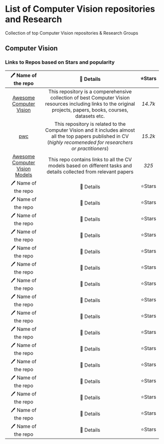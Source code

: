 # List of Computer Vision repositories and Research
Collection of top Computer Vision repositories & Research Groups 
## Computer Vision  
### Links to Repos based on Stars and popularity 
| 🖊️ Name of the repo | 📄 Details | ⭐Stars 
| :---: | :---: | :---: | 
| [Awesome Computer Vision](https://github.com/jbhuang0604/awesome-computer-vision) | This repository is a comperehensive collection of best Computer Vision resources including links to the original projects, papers, books, courses, datasets etc. |  *14.7k*
| [pwc](https://github.com/zziz/pwc#2018) | This repository is related to the Computer Vision and it includes almost all the top papers published in CV (*highly recomeneded for researchers or practitioners*) |  *15.2k*
| [Awesome Computer Vision Models](https://github.com/gmalivenko/awesome-computer-vision-models) | This repo contains links to all the CV models based on different tasks and details collected from relevant papers | *325* 
| 🖊️ Name of the repo | 📄 Details | ⭐Stars 
| 🖊️ Name of the repo | 📄 Details | ⭐Stars 
| 🖊️ Name of the repo | 📄 Details | ⭐Stars 
| 🖊️ Name of the repo | 📄 Details | ⭐Stars 
| 🖊️ Name of the repo | 📄 Details | ⭐Stars 
| 🖊️ Name of the repo | 📄 Details | ⭐Stars 
| 🖊️ Name of the repo | 📄 Details | ⭐Stars 
| 🖊️ Name of the repo | 📄 Details | ⭐Stars 
| 🖊️ Name of the repo | 📄 Details | ⭐Stars 
| 🖊️ Name of the repo | 📄 Details | ⭐Stars 
| 🖊️ Name of the repo | 📄 Details | ⭐Stars 
| 🖊️ Name of the repo | 📄 Details | ⭐Stars 
| 🖊️ Name of the repo | 📄 Details | ⭐Stars 
| 🖊️ Name of the repo | 📄 Details | ⭐Stars 
| 🖊️ Name of the repo | 📄 Details | ⭐Stars 
| 🖊️ Name of the repo | 📄 Details | ⭐Stars 
